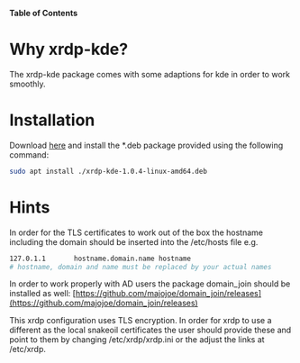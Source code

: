 **Table of Contents**

# Why xrdp-kde?
The xrdp-kde package comes with some adaptions for kde in order to work smoothly.
# Installation
Download [here](https://github.com/majojoe/xrdp-kde/releases/download/v1.0.4/xrdp-kde-1.0.4-linux-amd64.deb) and install the \*.deb package provided using the following command:
```bash
sudo apt install ./xrdp-kde-1.0.4-linux-amd64.deb
```
# Hints
In order for the TLS certificates to work out of the box the hostname including the domain should be inserted into the /etc/hosts file e.g.
```bash
127.0.1.1       hostname.domain.name hostname
# hostname, domain and name must be replaced by your actual names
```

In order to work properly with AD users the package domain_join should be installed as well:
[https://github.com/majojoe/domain_join/releases](https://github.com/majojoe/domain_join/releases)

This xrdp configuration uses TLS encryption. In order for xrdp to use a different as the local snakeoil certificates the user should provide these and point to them by changing /etc/xrdp/xrdp.ini or the adjust the links at /etc/xrdp.

